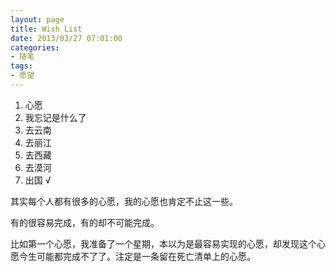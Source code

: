 ```yaml
---
layout: page
title: Wish List
date: 2013/03/27 07:01:00
categories:
- 随笔
tags:
- 愿望
---
```


1. 心愿
2. 我忘记是什么了
3. 去云南
4. 去丽江
5. 去西藏
6. 去漠河
7. 出国 √

其实每个人都有很多的心愿，我的心愿也肯定不止这一些。

有的很容易完成，有的却不可能完成。

比如第一个心愿，我准备了一个星期，本以为是最容易实现的心愿，却发现这个心愿今生可能都完成不了了。注定是一条留在死亡清单上的心愿。

